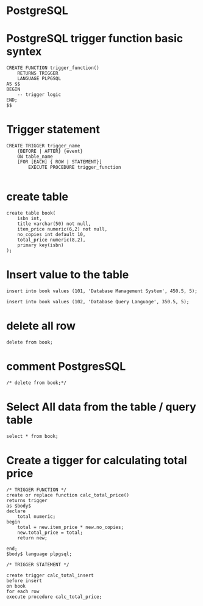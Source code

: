 # PostgreSQL

# PostgreSQL trigger function basic syntex

```
CREATE FUNCTION trigger_function()
	RETURNS TRIGGER
  	LANGUAGE PLPGSQL
AS $$
BEGIN
	-- trigger logic
END;
$$

```
# Trigger statement

```
CREATE TRIGGER trigger_name
	{BEFORE | AFTER} {event}
	ON table_name
	[FOR [EACH] { ROW | STATEMENT}]
		EXECUTE PROCEDURE trigger_function
	
```

# create table
```
create table book(
	isbn int,
	title varchar(50) not null,
	item_price numeric(6,2) not null,
	no_copies int default 10,
	total_price numeric(8,2),
	primary key(isbn)
);
```
# Insert value to the table
```
insert into book values (101, 'Database Management System', 450.5, 5);

insert into book values (102, 'Database Query Language', 350.5, 5);

```
# delete all row
```
delete from book;

```
# comment PostgresSQL
```
/* delete from book;*/
```

# Select All data from the table / query table
```
select * from book;
```
# Create a tigger for calculating total price 
```
/* TRIGGER FUNCTION */
create or replace function calc_total_price()
returns trigger
as $body$
declare
	total numeric;
begin
	total = new.item_price * new.no_copies;
	new.total_price = total;
	return new;

end;
$body$ language plpgsql; 

/* TRIGGER STATEMENT */

create trigger calc_total_insert
before insert
on book
for each row
execute procedure calc_total_price;


```

